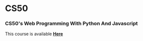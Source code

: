 # CS50
<h3>CS50's Web Programming With Python And Javascript</h3>
<p>This course is available <a href="https://learning.edx.org/course/course-v1:HarvardX+CS50W+Web/home"><strong>Here</strong></a></p>
